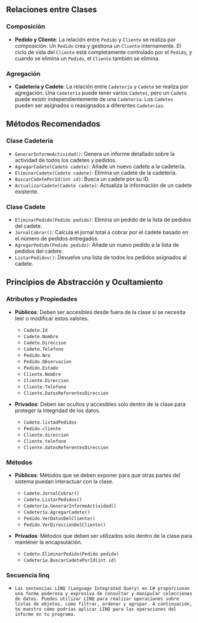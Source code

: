 
## Relaciones entre Clases

### Composición
- **Pedido y Cliente**: La relación entre `Pedido` y `Cliente` se realiza por composición. Un `Pedido` crea y gestiona un `Cliente` internamente. El ciclo de vida del `Cliente` está completamente controlado por el `Pedido`, y cuando se elimina un `Pedido`, el `Cliente` también se elimina.

### Agregación
- **Cadetería y Cadete**: La relación entre `Cadetería` y `Cadete` se realiza por agregación. Una `Cadetería` puede tener varios `Cadetes`, pero un `Cadete` puede existir independientemente de una `Cadetería`. Los `Cadetes` pueden ser asignados o reasignados a diferentes `Cadeterías`.

## Métodos Recomendados

### Clase Cadetería
- `GenerarInformeActividad()`: Genera un informe detallado sobre la actividad de todos los cadetes y pedidos.
- `AgregarCadete(Cadete cadete)`: Añade un nuevo cadete a la cadetería.
- `EliminarCadete(Cadete cadete)`: Elimina un cadete de la cadetería.
- `BuscarCadetePorId(int id)`: Busca un cadete por su ID.
- `ActualizarCadete(Cadete cadete)`: Actualiza la información de un cadete existente.

### Clase Cadete
- `EliminarPedido(Pedido pedido)`: Elimina un pedido de la lista de pedidos del cadete.
- `JornalCobrar()`: Calcula el jornal total a cobrar por el cadete basado en el número de pedidos entregados.
- `AgregarPedido(Pedido pedido)`: Añade un nuevo pedido a la lista de pedidos del cadete.
- `ListarPedidos()`: Devuelve una lista de todos los pedidos asignados al cadete.

## Principios de Abstracción y Ocultamiento

### Atributos y Propiedades

- **Públicos**: Deben ser accesibles desde fuera de la clase si se necesita leer o modificar estos valores.
  - `Cadete.Id`
  - `Cadete.Nombre`
  - `Cadete.Direccion`
  - `Cadete.Telefono`
  - `Pedido.Nro`
  - `Pedido.Observacion`
  - `Pedido.Estado`
  - `Cliente.Nombre`
  - `Cliente.Direccion`
  - `Cliente.Telefono`
  - `Cliente.DatosReferentesDireccion`

- **Privados**: Deben ser ocultos y accesibles solo dentro de la clase para proteger la integridad de los datos.
  - `Cadete.listadPedidos`
  - `Pedido.cliente`
  - `Cliente.direccion`
  - `Cliente.telefono`
  - `Cliente.datosReferentesDireccion`

### Métodos

- **Públicos**: Métodos que se deben exponer para que otras partes del sistema puedan interactuar con la clase.
  - `Cadete.JornalCobrar()`
  - `Cadete.ListarPedidos()`
  - `Cadetería.GenerarInformeActividad()`
  - `Cadetería.AgregarCadete()`
  - `Pedido.VerDatosDelCliente()`
  - `Pedido.VerDireccionDelCliente()`

- **Privados**: Métodos que deben ser utilizados solo dentro de la clase para mantener la encapsulación.
  - `Cadete.EliminarPedido(Pedido pedido)`
  - `Cadetería.BuscarCadetePorId(int id)`

### Secuencia linq
- `Las sentencias LINQ (Language Integrated Query) en C# proporcionan una forma poderosa y expresiva de consultar y manipular colecciones de datos. Puedes utilizar LINQ para realizar operaciones sobre listas de objetos, como filtrar, ordenar y agrupar. A continuación, te muestro cómo podrías aplicar LINQ para las operaciones del informe en tu programa.`